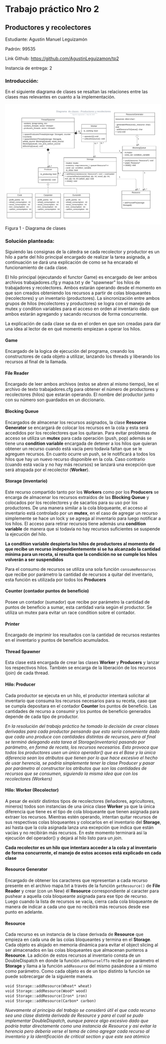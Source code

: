 # Trabajo práctico Nro 2
## Productores y recolectores

Estudiante: Agustin Manuel Leguizamón

Padrón: 99535

Link Github: https://github.com/AgustinLeguizamon/tp2

Instancia de entrega: 2

### Introducción:
En el siguiente diagrama de clases se resaltan las relaciones entre las clases mas relevantes en cuanto a la implementación.

![diagrama](img/TallerTP2.png)
Figura 1 - Diagrama de clases

### Solución planteada:

Siguiendo las consignas de la cátedra se cada recolector y productor es un hilo a parte del hilo principal encargado de realizar la tarea asignada, a continuación se dará una explicación de como se ha encarado el funcionamiento de cada clase.

El hilo principal (ejecutando el functor Game) es encargado de leer ambos archivos trabajadores.cfg y mapa.txt y de "spawnear" los hilos de trabajadores y recolectores. Ambos estarán operando desde el momento en que son creados obteniendo los recursos a partir de colas bloqueantes (recolectores) y un inventario (productores).
La sincronización entre ambos grupos de hilos (recolectores y productores) se logra con el manejo de mutex y condition variables para el acceso en orden al inventario dado que ambos estarán agregando y sacando recursos de forma concurrente.

La explicación de cada clase se da en el orden en que son creadas para dar una idea al lector de en qué momento empiezan a operar los hilos.

#### Game

Encargado de la logica de ejecución del programa, creando los constructores de cada objeto a utilizar, lanzando los threads y liberando los recursos al final de la llamada. 


#### File Reader
Encargado de leer ambos archivos (estos se abren al mismo tiempo), lee el archivo de texto trabajadores.cfg para obtener el número de productores y recolectores (hilos) que estarán operando.
El nombre del productor junto con su número son guardados en un diccionario.

#### Blocking Queue
Encargados de almacenar los recursos asignados, la clase **Resource Generator** 
se encargará de colocar los recursos en la cola y esta será accedidos por los recolectores que los quitaran.
Para evitar problemas de acceso se utiliza un **mutex** para cada operación (push, pop) además se tiene una **condition variable** encargada de detener a los hilos que quieran obtener un recurso cuando está vacía pero todavía faltan que se le agreguen recursos. En cuanto ocurre un push, se le notificará a todos los hilos que hay un nuevo recurso disponible en la cola. Caso contrario (cuando está vacía y no hay más recursos) se lanzará una excepción que será atrapada por el recolector (**Worker**).

#### Storage (inventario)
Este recurso compartido tanto por los **Workers** como por los **Producers** se encarga de almacenar los recursos extraídos de las **Blocking Queue** y colocados por los recolectores y de sacarlos para su uso por los productores.
De una manera similar a la cola bloqueante, el acceso al inventario está controlado por un **mutex**, en el caso de agregar un recurso simplemente se hace un lock y se agrega al inventario para luego notificar a los hilos. El acceso para retirar recursos tiene además una **condition variable** de manera que si todavía no hay recursos suficientes se suspende la ejecución del hilo.

**La condition variable despierta los hilos de productores al momento de que recibe un recurso independientemente si se ha alcanzado la cantidad mínima para un receta, si resulta que la condición no se cumple los hilos volverán a ser suspendidos**

Para el consumo de recursos se utiliza una sola función `consumeResources` que recibe por parámetro la cantidad de recursos a quitar del inventario, esta función es utilizada por todos los **Producers**

#### Counter (contador puntos de beneficio)

Posee un contador (sumador) que recibe por parámetro la cantidad de puntos de beneficio a sumar, esta cantidad varía según el productor. Se utiliza un mutex para evitar un race condition sobre el contador.

#### Printer
Encargado de imprimir los resultados con la cantidad de recursos restantes en el inventario y puntos de beneficio acumulados.

#### Thread Spawner
Esta clase está encargada de crear las clases **Worker** y **Producers** y lanzar los respectivos hilos. También se encarga de la liberación de los recursos (join) de cada thread.

#### Hilo: Producer

Cada productor se ejecuta en un hilo, el productor intentará solicitar al inventario que consuma los recursos necesarios para su receta, caso que se cumpla depositara en el contador **Counter** los puntos de beneficio. Las cantidades de recurso a consumir y los puntos de beneficio generados depende de cada tipo de productor.

*En la resolución del trabajo práctico he tomado la decisión de crear clases derivadas para cada productor pensando que esto sería conveniente dado que cada uno produce con cantidades distintas de recursos, pero al final se terminó delegando esta tarea al Storage(inventario) pasando por parámetro, en forma de receta, los recursos necesarios. Esto provoca que todos los productores usen un único operador() que es el Base y la única diferencia sean los atributos que tienen por lo que hace excesivo el hecho de usar herencia, se podría simplemente tener la clase Producer y pasar por parámetro al constructor los atributos que son las cantidades de recursos que se consumen, siguiendo la misma idea que con los recolectores (Workers)*

#### Hilo: Worker (Recolector)
A pesar de existir distintos tipos de recolectores (leñadores, agricultores, mineros) todos son instancias de una única clase **Worker** ya que la única diferencia que tiene es el tipo de cola bloqueante que tienen asignada para extraer los recursos. Mientras estén operando, intentan quitar recursos de sus respectivas colas bloqueantes y colocarlos en el inventario del **Storage**, así hasta que la cola asignada lanza una excepción que indica que están vacías y no recibirán más recursos. En este momento terminará así la ejecución del operador() y dejará al hilo listo para un *join*.

**Cada recolector es un hilo que intentara acceder a la cola y al inventario de forma concurrente, el manejo de estos accesos está explicado en cada clase**


#### Resource Generator
Encargado de obtener los caracteres que representan a cada recurso presente en el archivo mapa.txt a través de la función `getResource()` de **File Reader** y crear (con un New) él **Resource** correspondiente al caracter para pushear a aquella cola bloqueante asignada para ese tipo de recurso. Luego cuando la lista de recursos se vacía, cierra cada cola bloqueante de manera de indicar a cada uno que no recibirá más recursos desde ese punto en adelante.


#### Resource

Cada recurso es un instancia de la clase derivada de **Resource** que empieza en cada una de las colas bloqueantes y termina en el **Storage**. Cada objeto es alojado en memoria dinámica para evitar el object slicing al ser almacenados en las colas bloqueantes que almacenan punteros a **Resource**. La adición de estos recursos al inventario consta de un DoubleDispatch en donde la función `addYourselfTo` recibe por parámetro el **Storage** y llama a la función `addResource` del mismo pasándose a sí mismo como parámetro. Como cada objeto es de un tipo distinto la función se puede sobrecargar de la siguiente manera.

```
void Storage::addResource(Wheat* wheat)
void Storage::addResource(Wood* wood)
void Storage::addResource(Iron* iron)
void Storage::addResource(Carbon* carbon)
```

*Nuevamente al principio del trabajo se consideró útil el que cada recurso sea una clase distinta derivada de Resource y para el cual se pudo implementar DoubleDispatch, aunque parece algo excesivo dado que podría tratar directamente como una instancia de Resource y así evitar la herencia pero debería verse el tema de cómo agregar cada recurso al inventario y la identificación de critical section y que este sea atómico*



